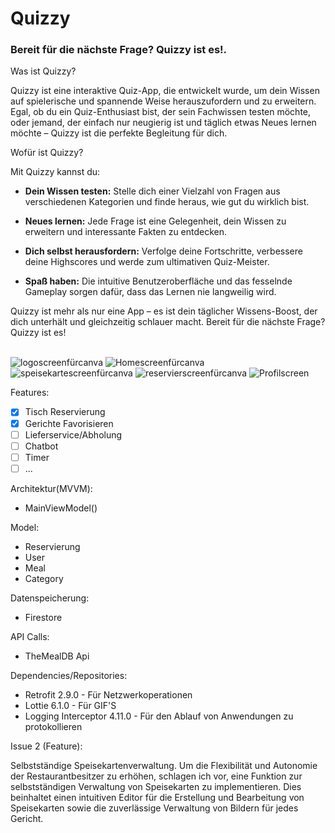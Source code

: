 <!--[![Review Assignment Due Date](https://classroom.github.com/assets/deadline-readme-button-22041afd0340ce965d47ae6ef1cefeee28c7c493a6346c4f15d667ab976d596c.svg)](https://classroom.github.com/a/LJ-RdF5R)-->

<h1>Quizzy</h1>

<h3>Bereit für die nächste Frage? Quizzy ist es!.</h3>

Was ist Quizzy?

Quizzy ist eine interaktive Quiz-App, die entwickelt wurde, um dein Wissen auf spielerische und spannende Weise herauszufordern und zu erweitern. Egal, ob du ein Quiz-Enthusiast bist, der sein Fachwissen testen möchte, oder jemand, der einfach nur neugierig ist und täglich etwas Neues lernen möchte – Quizzy ist die perfekte Begleitung für dich.

Wofür ist Quizzy?

Mit Quizzy kannst du:

- <b>Dein Wissen testen:</b> Stelle dich einer Vielzahl von Fragen aus verschiedenen Kategorien und finde heraus, wie gut du wirklich bist.

- <b>Neues lernen:</b> Jede Frage ist eine Gelegenheit, dein Wissen zu erweitern und interessante Fakten zu entdecken.

- <b>Dich selbst herausfordern:</b> Verfolge deine Fortschritte, verbessere deine Highscores und werde zum ultimativen Quiz-Meister.

- <b>Spaß haben:</b> Die intuitive Benutzeroberfläche und das fesselnde Gameplay sorgen dafür, dass das Lernen nie langweilig wird.

Quizzy ist mehr als nur eine App – es ist dein täglicher Wissens-Boost, der dich unterhält und gleichzeitig schlauer macht. Bereit für die nächste Frage? Quizzy ist es!
<br>
<br>

<!--
## Geplantes Design
Füge hier einige repräsentative Designs deiner App ein (z.B. aus Figma)
<p>
  <img src="./img/android_template_app_01.png" width="200">
  <img src="./img/android_template_app_02.png" width="200">
  <img src="./img/android_template_app_03.png" width="200">
  <img src="./img/android_template_app_03.png" width="200">
</p>
-->
![logoscreenfürcanva](https://github.com/user-attachments/assets/57994f0b-e6b6-4c35-8e1b-643f704480a6)   ![Homescreenfürcanva](https://github.com/user-attachments/assets/3b3cb06a-11ac-4d1a-aba4-6b1f2f464791)
![speisekartescreenfürcanva](https://github.com/user-attachments/assets/a8a1928b-81e4-4404-adda-bf22825da181)
![reservierscreenfürcanva](https://github.com/user-attachments/assets/a908e450-ca54-42ca-9a2c-84cde5b6c288)
![Profilscreen](https://github.com/user-attachments/assets/0e05203d-95b9-46a0-bbe2-ddd3ee716840)







Features:
- [X] Tisch Reservierung
- [X] Gerichte Favorisieren
- [ ] Lieferservice/Abholung
- [ ] Chatbot
- [ ] Timer
- [ ] ...

Architektur(MVVM):

- MainViewModel()

Model:
- Reservierung
- User
- Meal
- Category

Datenspeicherung:
- Firestore

API Calls:
- TheMealDB Api

Dependencies/Repositories:
- Retrofit 2.9.0 - Für Netzwerkoperationen
- Lottie 6.1.0 - Für GIF'S
- Logging Interceptor 4.11.0 - Für den Ablauf von Anwendungen zu protokollieren

<!--Ausblick:-->

Issue 2 (Feature):

Selbstständige Speisekartenverwaltung.
Um die Flexibilität und Autonomie der Restaurantbesitzer zu erhöhen, schlagen ich vor, eine Funktion zur selbstständigen Verwaltung von Speisekarten zu implementieren. Dies beinhaltet einen intuitiven Editor für die Erstellung und Bearbeitung von Speisekarten sowie die zuverlässige Verwaltung von Bildern für jedes Gericht.
 
